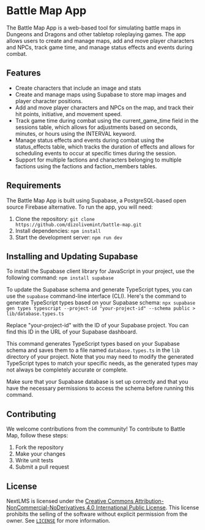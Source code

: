 

# Battle Map App

The Battle Map App is a web-based tool for simulating battle maps in Dungeons and Dragons and other tabletop roleplaying games. The app allows users to create and manage maps, add and move player characters and NPCs, track game time, and manage status effects and events during combat.

## Features

- Create characters that include an image and stats
- Create and manage maps using Supabase to store map images and player character positions.
- Add and move player characters and NPCs on the map, and track their hit points, initiative, and movement speed.
- Track game time during combat using the current_game_time field in the sessions table, which allows for adjustments based on seconds, minutes, or hours using the INTERVAL keyword.
- Manage status effects and events during combat using the status_effects table, which tracks the duration of effects and allows for scheduling events to occur at specific times during the session.
- Support for multiple factions and characters belonging to multiple factions using the factions and faction_members tables.

## Requirements

The Battle Map App is built using Supabase, a PostgreSQL-based open source Firebase alternative. To run the app, you will need:

1. Clone the repository: `git clone https://github.com/dizolivemint/battle-map.git`
2. Install dependencies: `npm install`
3. Start the development server: `npm run dev`

## Installing and Updating Supabase

To install the Supabase client library for JavaScript in your project, use the following command:
`npm install supabase`

To update the Supabase schema and generate TypeScript types, you can use the `supabase` command-line interface (CLI). Here's the command to generate TypeScript types based on your Supabase schema:
`npx supabase gen types typescript --project-id "your-project-id" --schema public > lib/database.types.ts`

Replace "your-project-id" with the ID of your Supabase project. You can find this ID in the URL of your Supabase dashboard.

This command generates TypeScript types based on your Supabase schema and saves them to a file named `database.types.ts` in the `lib` directory of your project. Note that you may need to modify the generated TypeScript types to match your specific needs, as the generated types may not always be completely accurate or complete.

Make sure that your Supabase database is set up correctly and that you have the necessary permissions to access the schema before running this command.
    
## Contributing

We welcome contributions from the community! To contribute to Battle Map, follow these steps:

1. Fork the repository
2. Make your changes
3. Write unit tests
4. Submit a pull request

## License

NextLMS is licensed under the [Creative Commons Attribution-NonCommercial-NoDerivatives 4.0 International Public License](https://creativecommons.org/licenses/by-nc-nd/4.0/). This license prohibits the selling of the software without explicit permission from the owner. See [`LICENSE`](LICENSE.MD) for more information.
